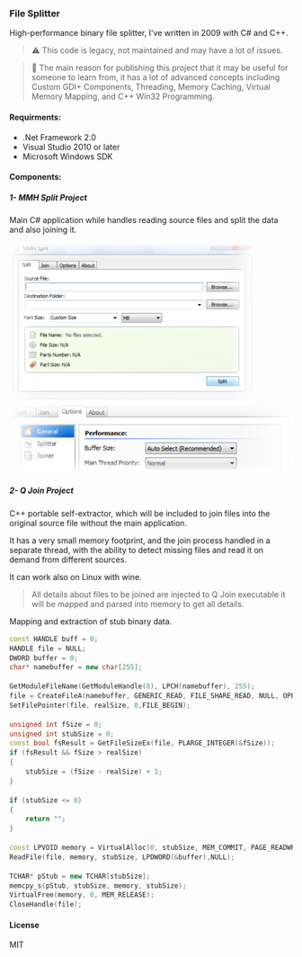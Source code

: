 ### File Splitter

High-performance binary file splitter, I've written in 2009 with C# and C++.

> :warning: This code is legacy, not maintained and may have a lot of issues.

> :blossom: The main reason for publishing this project that it may be useful for someone to learn from, it has a lot of advanced concepts including Custom GDI+ Components, Threading, Memory Caching, Virtual Memory Mapping, and C++ Win32 Programming.

#### Requirments:

- .Net Framework 2.0
- Visual Studio 2010 or later
- Microsoft Windows SDK

#### Components:

##### 1- MMH Split Project
Main C# application while handles reading source files and split the data and also joining it.

![Main Window](./images/main.jpg)
![Main Window](./images/options.jpg)

##### 2- Q Join Project
C++ portable self-extractor, which will be included to join files into the original source file without the main application.

It has a very small memory footprint, and the join process handled in a separate thread, with the ability to detect missing files and read it on demand from different sources.

It can work also on Linux with wine.

> All details about files to be joined are injected to Q Join executable it will be mapped and parsed into memory to get all details.

Mapping and extraction of stub binary data.

```cpp
const HANDLE buff = 0;
HANDLE file = NULL;
DWORD buffer = 0;
char* namebuffer = new char[255];

GetModuleFileName(GetModuleHandle(0), LPCH(namebuffer), 255);
file = CreateFileA(namebuffer, GENERIC_READ, FILE_SHARE_READ, NULL, OPEN_EXISTING, FILE_ATTRIBUTE_NORMAL, buff);
SetFilePointer(file, realSize, 0,FILE_BEGIN);

unsigned int fSize = 0;
unsigned int stubSize = 0;
const bool fsResult = GetFileSizeEx(file, PLARGE_INTEGER(&fSize));
if (fsResult && fSize > realSize)
{
    stubSize = (fSize - realSize) + 1;
}

if (stubSize <= 0)
{
    return "";
}

const LPVOID memory = VirtualAlloc(0, stubSize, MEM_COMMIT, PAGE_READWRITE);
ReadFile(file, memory, stubSize, LPDWORD(&buffer),NULL);

TCHAR* pStub = new TCHAR[stubSize];
memcpy_s(pStub, stubSize, memory, stubSize);
VirtualFree(memory, 0, MEM_RELEASE);
CloseHandle(file);
```

#### License
MIT